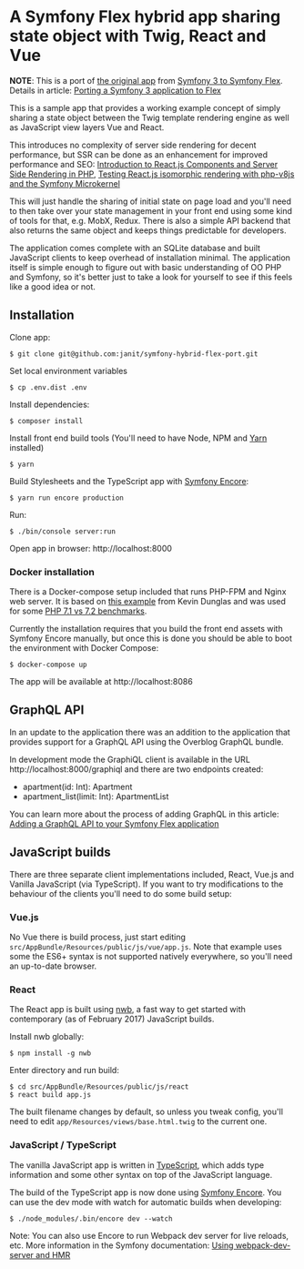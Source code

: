 A Symfony Flex hybrid app sharing state object with Twig, React and Vue
==========

<strong>NOTE</strong>: This is a port of <a href="https://symfony.fi/entry/sharing-state-in-a-symfony-hybrid-app-with-twig-react-etc">the original app</a> from <a href="https://symfony.fi/entry/porting-a-symfony-3-application-to-flex">Symfony 3 to Symfony Flex</a>. Details in article: <a href="https://symfony.fi/entry/porting-a-symfony-3-application-to-flex">Porting a Symfony 3 application to Flex</a>

This is a sample app that provides a working  example concept of simply
sharing a state object between the Twig template rendering engine
as well as JavaScript view layers Vue and React.

This introduces no complexity of server side rendering for decent
performance, but SSR can be done as an enhancement for improved
performance and SEO: <a href="https://www.symfony.fi/entry/introduction-to-react-js-components-and-server-side-rendering-in-php">Introduction to React.js Components and Server Side Rendering in PHP</a>, <a href="https://www.symfony.fi/entry/testing-react-js-isomorphic-rendering-with-php-v8js-and-the-symfony-microkernel">Testing React.js isomorphic rendering with php-v8js and the Symfony Microkernel</a>

This will just handle the sharing of initial state on page load
and you'll need to then take over your state management in your
front end using some kind of tools for that, e.g. MobX, Redux.
There is also a simple API backend that also returns the same
object and keeps things predictable for developers.

The application comes complete with an SQLite database and built
JavaScript clients to keep overhead of installation minimal. The
application itself is simple enough to figure out with basic
understanding of OO PHP and Symfony, so it's better just to take
a look for yourself to see if this feels like a good idea or not.

## Installation

Clone app:

```
$ git clone git@github.com:janit/symfony-hybrid-flex-port.git
```

Set local environment variables

```
$ cp .env.dist .env
```

Install dependencies:

```
$ composer install
```

Install front end build tools (You'll need to have Node, NPM and <a href="https://yarnpkg.com/lang/en/docs/install/">Yarn</a> installed)

```
$ yarn
```

Build Stylesheets and the TypeScript app with <a href="https://symfony.com/blog/introducing-webpack-encore-for-asset-management">Symfony Encore</a>:

```
$ yarn run encore production
```

Run:

```
$ ./bin/console server:run
```

Open app in browser: http://localhost:8000

### Docker installation

There is a Docker-compose setup included that runs PHP-FPM and Nginx web server. It is based on [this example](https://github.com/dunglas/symfony-docker) from Kevin Dunglas and was used for some [PHP 7.1 vs 7.2 benchmarks](https://symfony.fi/entry/php-7-1-vs-7-2-benchmarks-with-docker-and-symfony-flex).

Currently the installation requires that you build the front end assets with Symfony Encore manually, but once this is done you should be able to boot the environment with Docker Compose:

```
$ docker-compose up
```

The app will be available at http://localhost:8086

## GraphQL API

In an update to the application there was an addition to the application that provides support for a GraphQL API using the Overblog GraphQL bundle. 

In development mode the GraphiQL client is available in the URL http://localhost:8000/graphiql and there are two endpoints created:

- apartment(id: Int): Apartment
- apartment_list(limit: Int): ApartmentList 

You can learn more about the process of adding GraphQL in this article: [Adding a GraphQL API to your Symfony Flex application](https://symfony.fi/entry/adding-a-graphql-api-to-your-symfony-flex-app)


## JavaScript builds

There are three separate client implementations included, React, Vue.js and Vanilla JavaScript (via TypeScript). If you want to try modifications to the behaviour of the clients you'll need to do some build setup:

### Vue.js

No Vue there is build process, just start editing `src/AppBundle/Resources/public/js/vue/app.js`. Note that example uses some the ES6+ syntax is not supported natively everywhere, so you'll need an up-to-date browser.

### React

The React app is built using <a href="https://github.com/insin/nwb">nwb</a>, a fast way to get started with contemporary (as of February 2017) JavaScript builds.

Install nwb globally:

```
$ npm install -g nwb
```

Enter directory and run build:

```
$ cd src/AppBundle/Resources/public/js/react
$ react build app.js
```

The built filename changes by default, so unless you tweak config, you'll need to edit `app/Resources/views/base.html.twig` to the current one.

### JavaScript / TypeScript

The vanilla JavaScript app is written in <a href="http://typescriptlang.org">TypeScript</a>, which adds type information and some other syntax on top of the JavaScript language.

The build of the TypeScript app is now done using <a href="http://symfony.com/doc/current/frontend.html#webpack-encore">Symfony Encore</a>. You can use the dev mode with watch for automatic builds when developing:

```
$ ./node_modules/.bin/encore dev --watch
```

Note: You can also use Encore to run Webpack dev server for live reloads, etc. More information in the Symfony documentation:
<a href="http://symfony.com/doc/current/frontend/encore/dev-server.html">Using webpack-dev-server and HMR</a>
